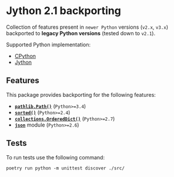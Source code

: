 # Jython 2.1 backporting

Collection of features present in `newer Python` versions (`v2.x`, `v3.x`) backported to **legacy Python versions** (tested down to `v2.1`).

Supported Python implementation:

- [CPython](https://www.python.org/)
- [Jython](https://www.jython.org/)

## Features

This package provides backporting for the following features:

- [**`pathlib.Path()`**](src/python21_polyfills/pathlib/) (`Python>=3.4`)
- [**`sorted()`**](src/python21_polyfills/stdlib/) (`Python>=2.4`)
- [**`collections.OrderedDict()`**](src/python21_polyfills/collections/) (`Python>=2.7`)
- [**`json`**](src/python21_polyfills/json/) module (`Python>=2.6`)

## Tests

To run tests use the following command:

```shell
poetry run python -m unittest discover ./src/
```
